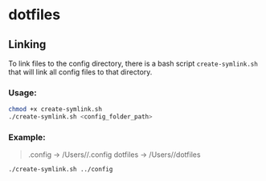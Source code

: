 # dotfiles

## Linking

To link files to the config directory, there is a bash script `create-symlink.sh` that will link all config files to that directory.

### Usage:

```bash
chmod +x create-symlink.sh
./create-symlink.sh <config_folder_path>
```

### Example:

> .config -> /Users/<username>/.config
> dotfiles -> /Users/<username>/dotfiles

```bash
./create-symlink.sh ../config
```
